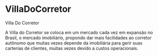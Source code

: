 VillaDoCorretor
===============

Villa Do Corretor


A Villa do Corretor se coloca em um mercado cada vez em expansão no Brasil, o mercado imobiliário, propondo dar mais facilidades ao corretor autônomo que muitas vezes depende da imobiliária para gerir suas carterias de clientes, muitas vezes devido a custos operacionais.
